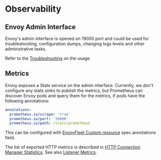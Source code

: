 # Observability

## **Envoy Admin Interface**

Envoy's admin interface is opened on 19000 port and could be used for troubleshooting, configuration dumps, changing logs levels and other administrative tasks.

Refer to the [Troubleshooting](troubleshooting.md) on the usage.

## **Metrics**

Envoy exposes a Stats service on the admin interface.
Currently, we don't configure any stats sinks to publish the metrics, but Prometheus can discover 
Envoy pods and query them for the metrics, if pods have the following annotations:

```yaml
annotations:
  prometheus.io/scrape: 'true'
  prometheus.io/port: '19000'
  prometheus.io/path: /stats/prometheus
```

This can be configured with [EnvoyFleet Custom resource](../customresources/envoyfleet.md) spec.annotations field.

The list of exported HTTP metrics is described in [HTTP Connection Manager Statistics](https://www.envoyproxy.io/docs/envoy/latest/configuration/http/http_conn_man/stats). See also
[Listener Metrics](https://www.envoyproxy.io/docs/envoy/latest/configuration/listeners/stats).
